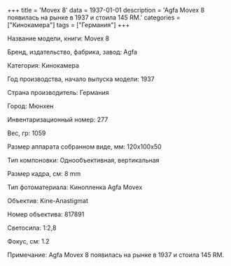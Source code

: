 +++
title = 'Movex 8'
data = 1937-01-01
description = 'Agfa Movex 8 появилась на рынке в 1937 и стоила 145 RM.'
categories = ["Кинокамера"]
tags = ["Германия"]
+++

Название модели, книги: Movex 8

Бренд, издательство, фабрика, завод: Agfa

Категория: Кинокамера

Год производства, начало выпуска модели: 1937

Страна производитель: Германия

Город: Мюнхен

Инвентаризационный номер: 277

Вес, гр: 1059

Размер аппарата  собранном виде, мм: 120x100x50

Тип компоновки: Однообъективная, вертикальная

Размер кадра, см: 8 mm

Тип фотоматериала: Кинопленка Agfa Movex

Объектив: Kine-Anastigmat

Номер объектива: 817891

Светосила: 1:2,8

Фокус, см: 1.2

Примечание: Agfa Movex 8 появилась на рынке в 1937 и стоила 145 RM.

